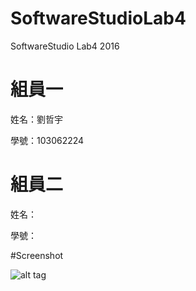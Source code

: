# SoftwareStudioLab4
SoftwareStudio Lab4 2016

# 組員一

姓名：劉哲宇

學號：103062224

# 組員二

姓名：

學號：

#Screenshot

![alt tag](/csc.png)